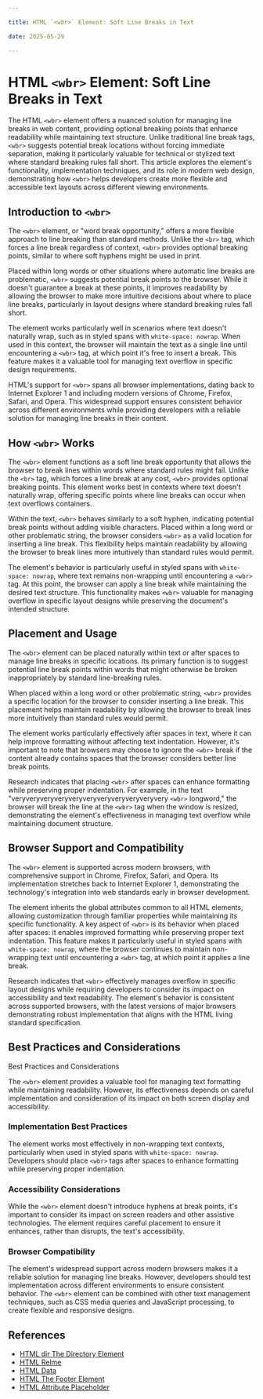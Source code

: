 ```yaml
---

title: HTML `<wbr>` Element: Soft Line Breaks in Text

date: 2025-05-29

---
```



# HTML `<wbr>` Element: Soft Line Breaks in Text

The HTML `<wbr>` element offers a nuanced solution for managing line breaks in web content, providing optional breaking points that enhance readability while maintaining text structure. Unlike traditional line break tags, `<wbr>` suggests potential break locations without forcing immediate separation, making it particularly valuable for technical or stylized text where standard breaking rules fall short. This article explores the element's functionality, implementation techniques, and its role in modern web design, demonstrating how `<wbr>` helps developers create more flexible and accessible text layouts across different viewing environments.


## Introduction to `<wbr>`

The `<wbr>` element, or "word break opportunity," offers a more flexible approach to line breaking than standard methods. Unlike the `<br>` tag, which forces a line break regardless of context, `<wbr>` provides optional breaking points, similar to where soft hyphens might be used in print.

Placed within long words or other situations where automatic line breaks are problematic, `<wbr>` suggests potential break points to the browser. While it doesn't guarantee a break at these points, it improves readability by allowing the browser to make more intuitive decisions about where to place line breaks, particularly in layout designs where standard breaking rules fall short.

The element works particularly well in scenarios where text doesn't naturally wrap, such as in styled spans with `white-space: nowrap`. When used in this context, the browser will maintain the text as a single line until encountering a `<wbr>` tag, at which point it's free to insert a break. This feature makes it a valuable tool for managing text overflow in specific design requirements.

HTML's support for `<wbr>` spans all browser implementations, dating back to Internet Explorer 1 and including modern versions of Chrome, Firefox, Safari, and Opera. This widespread support ensures consistent behavior across different environments while providing developers with a reliable solution for managing line breaks in their content.


## How `<wbr>` Works

The `<wbr>` element functions as a soft line break opportunity that allows the browser to break lines within words where standard rules might fail. Unlike the `<br>` tag, which forces a line break at any cost, `<wbr>` provides optional breaking points. This element works best in contexts where text doesn't naturally wrap, offering specific points where line breaks can occur when text overflows containers.

Within the text, `<wbr>` behaves similarly to a soft hyphen, indicating potential break points without adding visible characters. Placed within a long word or other problematic string, the browser considers `<wbr>` as a valid location for inserting a line break. This flexibility helps maintain readability by allowing the browser to break lines more intuitively than standard rules would permit.

The element's behavior is particularly useful in styled spans with `white-space: nowrap`, where text remains non-wrapping until encountering a `<wbr>` tag. At this point, the browser can apply a line break while maintaining the desired text structure. This functionality makes `<wbr>` valuable for managing overflow in specific layout designs while preserving the document's intended structure.


## Placement and Usage

The `<wbr>` element can be placed naturally within text or after spaces to manage line breaks in specific locations. Its primary function is to suggest potential line break points within words that might otherwise be broken inappropriately by standard line-breaking rules.

When placed within a long word or other problematic string, `<wbr>` provides a specific location for the browser to consider inserting a line break. This placement helps maintain readability by allowing the browser to break lines more intuitively than standard rules would permit.

The element works particularly effectively after spaces in text, where it can help improve formatting without affecting text indentation. However, it's important to note that browsers may choose to ignore the `<wbr>` break if the content already contains spaces that the browser considers better line break points.

Research indicates that placing `<wbr>` after spaces can enhance formatting while preserving proper indentation. For example, in the text "veryveryveryveryveryveryveryveryveryveryvery `<wbr>` longword," the browser will break the line at the `<wbr>` tag when the window is resized, demonstrating the element's effectiveness in managing text overflow while maintaining document structure.


## Browser Support and Compatibility

The `<wbr>` element is supported across modern browsers, with comprehensive support in Chrome, Firefox, Safari, and Opera. Its implementation stretches back to Internet Explorer 1, demonstrating the technology's integration into web standards early in browser development.

The element inherits the global attributes common to all HTML elements, allowing customization through familiar properties while maintaining its specific functionality. A key aspect of `<wbr>` is its behavior when placed after spaces: it enables improved formatting while preserving proper text indentation. This feature makes it particularly useful in styled spans with `white-space: nowrap`, where the browser continues to maintain non-wrapping text until encountering a `<wbr>` tag, at which point it applies a line break.

Research indicates that `<wbr>` effectively manages overflow in specific layout designs while requiring developers to consider its impact on accessibility and text readability. The element's behavior is consistent across supported browsers, with the latest versions of major browsers demonstrating robust implementation that aligns with the HTML living standard specification.


## Best Practices and Considerations

Best Practices and Considerations

The `<wbr>` element provides a valuable tool for managing text formatting while maintaining readability. However, its effectiveness depends on careful implementation and consideration of its impact on both screen display and accessibility.


### Implementation Best Practices

The element works most effectively in non-wrapping text contexts, particularly when used in styled spans with `white-space: nowrap`. Developers should place `<wbr>` tags after spaces to enhance formatting while preserving proper indentation.


### Accessibility Considerations

While the `<wbr>` element doesn't introduce hyphens at break points, it's important to consider its impact on screen readers and other assistive technologies. The element requires careful placement to ensure it enhances, rather than disrupts, the text's accessibility.


### Browser Compatibility

The element's widespread support across modern browsers makes it a reliable solution for managing line breaks. However, developers should test implementation across different environments to ensure consistent behavior. The `<wbr>` element can be combined with other text management techniques, such as CSS media queries and JavaScript processing, to create flexible and responsive designs.

## References

- [HTML dir The Directory Element](https://github.com/serpuniversity/learn/blob/main/html/HTML%20dir%20The%20Directory%20Element.md)
- [HTML Relme](https://github.com/serpuniversity/learn/blob/main/html/HTML%20Relme.md)
- [HTML Data](https://github.com/serpuniversity/learn/blob/main/html/HTML%20Data.md)
- [HTML The Footer Element](https://github.com/serpuniversity/learn/blob/main/html/HTML%20The%20Footer%20Element.md)
- [HTML Attribute Placeholder](https://github.com/serpuniversity/learn/blob/main/html/HTML%20Attribute%20Placeholder.md)